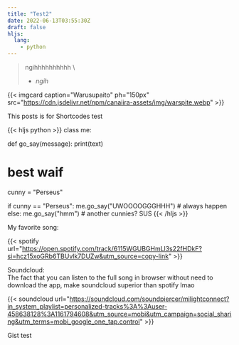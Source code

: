 ```yaml
---
title: "Test2"
date: 2022-06-13T03:55:30Z
draft: false
hljs:
  lang:
    - python
---
```

> ngihhhhhhhhhh \
> - *ngih*
<!--more-->
{{< imgcard caption="Warusupaito" ph="150px" src="https://cdn.jsdelivr.net/npm/canaiira-assets/img/warspite.webp" >}}

This posts is for Shortcodes test

{{< hljs python >}}
class me:

  def go_say(message):
    print(text)

# best waif
cunny = "Perseus"

if cunny == "Perseus":
  me.go_say("UWOOOOGGGHHH") # always happen
else:
  me.go_say("hmm") # another cunnies? SUS
{{< /hljs >}}

My favorite song:

{{< spotify url="https://open.spotify.com/track/6115WGUBGHmLl3s22fHDkF?si=hcz15xoGRb6TBUvlk7DUZw&utm_source=copy-link" >}}

Soundcloud: \
The fact that you can listen to the full song in browser without need to download the app, make soundcloud superior than spotify lmao

{{< soundcloud url="https://soundcloud.com/soundpiercer/milightconnect?in_system_playlist=personalized-tracks%3A%3Auser-458638128%3A1161794608&utm_source=mobi&utm_campaign=social_sharing&utm_terms=mobi_google_one_tap.control" >}} 

Gist test
<!--{{< gist hoshiiro 2dce9b5f3276679a07ff267e9b0886af >}}-->